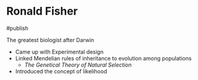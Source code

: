 # Ronald Fisher

#publish

The greatest biologist after Darwin

* Came up with Experimental design
* Linked Mendelian rules of inheritance to evolution among populations
	* _The Genetical Theory of Natural Selection_
* Introduced the concept of likelihood
